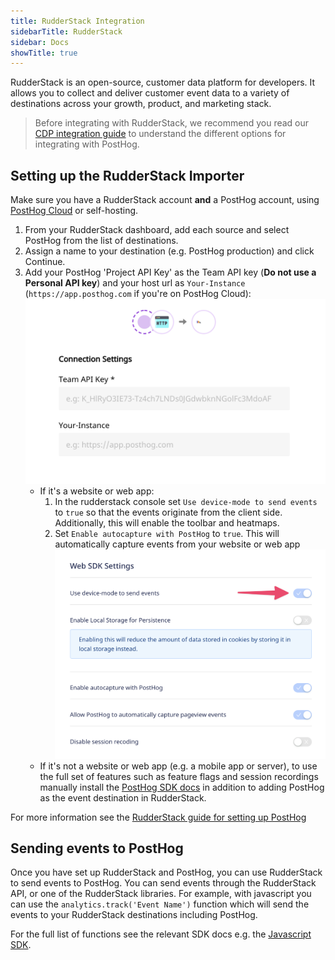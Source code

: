 ```yaml
---
title: RudderStack Integration
sidebarTitle: RudderStack
sidebar: Docs
showTitle: true
---
```


RudderStack is an open-source, customer data platform for developers. It allows you to collect and deliver customer event data to a variety of destinations across your growth, product, and marketing stack.

> Before integrating with RudderStack, we recommend you read our [CDP integration guide](/docs/integrate/cdp) to understand the different options for integrating with PostHog.

## Setting up the RudderStack Importer

Make sure you have a RudderStack account **and** a PostHog account, using [PostHog Cloud](https://app.posthog.com/signup) or self-hosting.

1. From your RudderStack dashboard, add each source and select PostHog from the list of destinations.
2. Assign a name to your destination (e.g. PostHog production) and click Continue.
3. Add your PostHog 'Project API Key' as the Team API key (**Do not use a Personal API key**) and your host url as `Your-Instance` (`https://app.posthog.com` if you're on PostHog Cloud):
    ![RudderStack Dashboard](../../../images/rs-posthog-config.png)
    - If it's a website or web app:
      1. In the rudderstack console set `Use device-mode to send events` to `true` so that the events originate from the client side. Additionally, this will enable the toolbar and heatmaps.
      2. Set `Enable autocapture with PostHog` to `true`. This will automatically capture events from your website or web app  
        ![RudderStack Dashboard](../../../images/rs-device-mode.png)
    - If it's not a website or web app (e.g. a mobile app or server), to use the full set of features such as feature flags and session recordings manually install the [PostHog SDK docs](/docs/integrate) in addition to adding PostHog as the event destination in RudderStack.

For more information see the [RudderStack guide for setting up PostHog](https://www.rudderstack.com/docs/destinations/streaming-destinations/posthog/setting-up-posthog/)

## Sending events to PostHog

Once you have set up RudderStack and PostHog, you can use RudderStack to send events to PostHog. You can send events through the RudderStack API, or one of the RudderStack libraries. For example, with javascript you can use the `analytics.track('Event Name')` function which will send the events to your RudderStack destinations including PostHog.

For the full list of functions see the relevant SDK docs e.g. the [Javascript SDK](https://www.rudderstack.com/docs/sources/event-streams/sdks/rudderstack-javascript-sdk/supported-api/#track).
